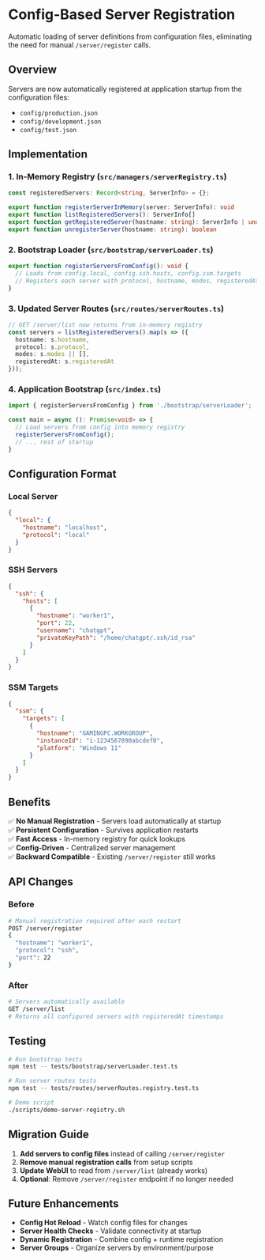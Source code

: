 # Config-Based Server Registration

Automatic loading of server definitions from configuration files, eliminating the need for manual `/server/register` calls.

## Overview

Servers are now automatically registered at application startup from the configuration files:
- `config/production.json` 
- `config/development.json`
- `config/test.json`

## Implementation

### 1. In-Memory Registry (`src/managers/serverRegistry.ts`)

```typescript
const registeredServers: Record<string, ServerInfo> = {};

export function registerServerInMemory(server: ServerInfo): void
export function listRegisteredServers(): ServerInfo[]
export function getRegisteredServer(hostname: string): ServerInfo | undefined
export function unregisterServer(hostname: string): boolean
```

### 2. Bootstrap Loader (`src/bootstrap/serverLoader.ts`)

```typescript
export function registerServersFromConfig(): void {
  // Loads from config.local, config.ssh.hosts, config.ssm.targets
  // Registers each server with protocol, hostname, modes, registeredAt
}
```

### 3. Updated Server Routes (`src/routes/serverRoutes.ts`)

```typescript
// GET /server/list now returns from in-memory registry
const servers = listRegisteredServers().map(s => ({
  hostname: s.hostname,
  protocol: s.protocol, 
  modes: s.modes || [],
  registeredAt: s.registeredAt
}));
```

### 4. Application Bootstrap (`src/index.ts`)

```typescript
import { registerServersFromConfig } from './bootstrap/serverLoader';

const main = async (): Promise<void> => {
  // Load servers from config into memory registry
  registerServersFromConfig();
  // ... rest of startup
}
```

## Configuration Format

### Local Server
```json
{
  "local": {
    "hostname": "localhost",
    "protocol": "local"
  }
}
```

### SSH Servers
```json
{
  "ssh": {
    "hosts": [
      {
        "hostname": "worker1",
        "port": 22,
        "username": "chatgpt",
        "privateKeyPath": "/home/chatgpt/.ssh/id_rsa"
      }
    ]
  }
}
```

### SSM Targets
```json
{
  "ssm": {
    "targets": [
      {
        "hostname": "GAMINGPC.WORKGROUP", 
        "instanceId": "i-1234567890abcdef0",
        "platform": "Windows 11"
      }
    ]
  }
}
```

## Benefits

✅ **No Manual Registration** - Servers load automatically at startup  
✅ **Persistent Configuration** - Survives application restarts  
✅ **Fast Access** - In-memory registry for quick lookups  
✅ **Config-Driven** - Centralized server management  
✅ **Backward Compatible** - Existing `/server/register` still works  

## API Changes

### Before
```bash
# Manual registration required after each restart
POST /server/register
{
  "hostname": "worker1",
  "protocol": "ssh", 
  "port": 22
}
```

### After
```bash
# Servers automatically available
GET /server/list
# Returns all configured servers with registeredAt timestamps
```

## Testing

```bash
# Run bootstrap tests
npm test -- tests/bootstrap/serverLoader.test.ts

# Run server routes tests  
npm test -- tests/routes/serverRoutes.registry.test.ts

# Demo script
./scripts/demo-server-registry.sh
```

## Migration Guide

1. **Add servers to config files** instead of calling `/server/register`
2. **Remove manual registration calls** from setup scripts
3. **Update WebUI** to read from `/server/list` (already works)
4. **Optional**: Remove `/server/register` endpoint if no longer needed

## Future Enhancements

- **Config Hot Reload** - Watch config files for changes
- **Server Health Checks** - Validate connectivity at startup
- **Dynamic Registration** - Combine config + runtime registration
- **Server Groups** - Organize servers by environment/purpose